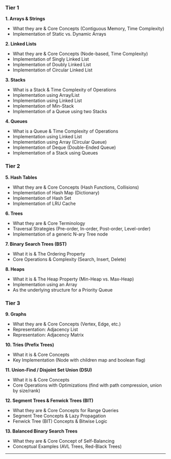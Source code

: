### **Tier 1**

**1. Arrays & Strings**

- What they are & Core Concepts (Contiguous Memory, Time Complexity)
- Implementation of Static vs. Dynamic Arrays

**2. Linked Lists**

- What they are & Core Concepts (Node-based, Time Complexity)
- Implementation of Singly Linked List
- Implementation of Doubly Linked List
- Implementation of Circular Linked List

**3. Stacks**

- What is a Stack & Time Complexity of Operations
- Implementation using Array/List
- Implementation using Linked List
- Implementation of Min-Stack
- Implementation of a Queue using two Stacks

**4. Queues**

- What is a Queue & Time Complexity of Operations
- Implementation using Linked List
- Implementation using Array (Circular Queue)
- Implementation of Deque (Double-Ended Queue)
- Implementation of a Stack using Queues

### **Tier 2**

**5. Hash Tables**

- What they are & Core Concepts (Hash Functions, Collisions)
- Implementation of Hash Map (Dictionary)    
- Implementation of Hash Set
- Implementation of LRU Cache

**6. Trees**

- What they are & Core Terminology
- Traversal Strategies (Pre-order, In-order, Post-order, Level-order)
- Implementation of a generic N-ary Tree node

**7. Binary Search Trees (BST)**

- What it is & The Ordering Property
- Core Operations & Complexity (Search, Insert, Delete)

**8. Heaps**

- What it is & The Heap Property (Min-Heap vs. Max-Heap)
- Implementation using an Array
- As the underlying structure for a Priority Queue

### **Tier 3**

**9. Graphs**

- What they are & Core Concepts (Vertex, Edge, etc.)
- Representation: Adjacency List
- Representation: Adjacency Matrix

**10. Tries (Prefix Trees)**

- What it is & Core Concepts
- Key Implementation (Node with children map and boolean flag)

**11. Union-Find / Disjoint Set Union (DSU)**

- What it is & Core Concepts
- Core Operations with Optimizations (find with path compression, union by size/rank)

**12. Segment Trees & Fenwick Trees (BIT)**

- What they are & Core Concepts for Range Queries
- Segment Tree Concepts & Lazy Propagation
- Fenwick Tree (BIT) Concepts & Bitwise Logic

**13. Balanced Binary Search Trees**

- What they are & Core Concept of Self-Balancing
- Conceptual Examples (AVL Trees, Red-Black Trees)
---
